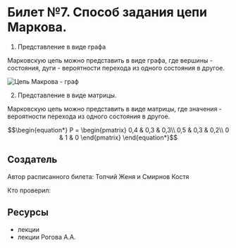 # Билет №7. Способ задания цепи Маркова.

1. Представление в виде графа

Марковскую цепь можно представить в виде графа, где вершины - состояния, дуги - вероятности перехода из одного состояния в другое.

![Цепь Макрова - граф](./q7i1.png)

2. Представление в виде матрицы.

Марковскую цепь можно представить в виде матрицы, где значения - вероятности перехода из одного состояния в другое.

$$\begin{equation*}
P =
\begin{pmatrix}
0,4 & 0,3 & 0,3\\
0,5 & 0,3 & 0,2\\
0 & 1 & 0
\end{pmatrix}
\end{equation*}$$
## Создатель

Автор расписанного билета: Топчий Женя и Смирнов Костя

Кто проверил:


## Ресурсы
- лекции
- лекции Рогова А.А.
